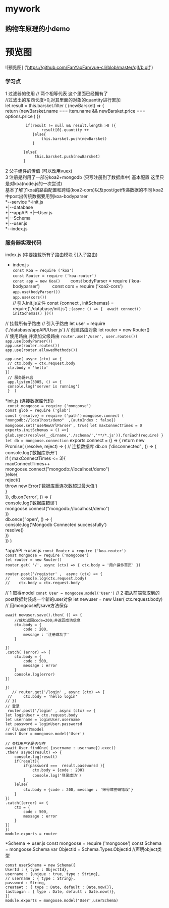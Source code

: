 # mywork

## 购物车原理的小demo

# 预览图
![预览图] ('https://github.com/FanYaoFan/vue-cli/blob/master/gif/b.gif')

### 学习点
1 过滤器的使用
// 两个相等代表 这个里面已经拥有了  
 //过滤出的东西长度>0,对其里面的对象的quantity进行累加    
     let result = this.barsket.filter ( (newBarsket) => {  
    return (newBarsket.name === item.name && newBarsket.price === options.price )
            }) 
 
             if(result != null && result.length >0 ){
                    result[0].quantity ++
                }else{
                    this.barsket.push(newBarsket)
                }
                
            }else{
                 this.barsket.push(newBarsket)
            }
2 父子组件的传值 (可以改用vuex)  
3 注册是利用了一部分koa2+mongodb (只写注册到了数据库中) 基本配置 这里只是对koa(node.js的一次尝试)  
基本了解了koa的路由配置和跨域(koa2-cors)以及post/get传递数据的不同 koa2中post出传统数据要用到koa-bodyparser    
*--service
  *-init.js   
   *|--database   
   *|--appAPI
      *|--User.js  
   *|--Schema  
      *|--user.js  
  *--index.js  
  ### 服务器实现代码   
  index.js  (中要挂载所有子路由模块 引入子路由)
 * index.js   
    ` const Koa = require ('koa') `       
    ` const Router = require ('koa-router')   `   
    ` const app = new Koa()    
    ` const bodyParser = require ('koa-bodyparser')`    
    ` const cors = require ('koa2-cors')    
    ` app.use(bodyParser())  `  
   ` app.use(cors()) `  
// 引入init.js文件
    const {connect , initSchemas} = require('./database/init.js')
    `;(async () => { 
      await connect()
       initSchemas()
    })() `

// 挂载所有子路由
// 引入子路由
    let user =  require ('./database/appAPI/User.js')
// 创建路由对象
    let router = new Router()  
// 使用路由,并添加父级路由
    `router.use('/user', user.routes())`  
    `app.use(bodyParser())`  
    `app.use(router.routes())`  
   `app.use(router.allowedMethods())`

    app.use( async (ctx) => {
     // ctx.body = ctx.request.body
     ctx.body = 'hello'
    })
     // 服务器开启
     app.listen(3005, () => {
     console.log('server is running') 
     }  ) 
*init.js (连接数据库代码)       
   ` const mongoose = require ('mongoose')`  
     `const glob = require ('glob')`  
   `const {resolve} = require ('path')`
`mongoose.connect ( "mongodb://localhost/demo"  ,{autoIndex : false})`
`mongoose.set('useNewUrlParser', true)`
`let maxConnectTimes = 0`
     `exports.initSchemas = () =>{
      glob.sync(resolve(__dirname,'./schema/','**/*.js')).forEach(require)
      }`
   ` let db = mongoose.connection`
      exports.connect = () => {
       return new Promise(  (resolve, reject) => {
           //  连接数据库
         db.on ('disconnected' , ()  => {
            console.log('数据库断开')  
            if ( maxConnectTimes <= 3){  
                maxConnectTimes++  
                mongoose.connect("mongodb://localhost/demo")    
            }else{  
                reject()  
                throw new Error('数据库重连次数超过最大值')  
            }  
        }),
        db.on('error', () => {  
            console.log('数据库错误')  
            mongoose.connect("mongodb://localhost/demo")  
        })  
        db.once( 'open', () => {  
            console.log('Mongodb Connected successfully')  
            resolve()  
        })  
     })
    }


     
    
 *appAPI ->user.js
    `const Router = require ('koa-router')`  
    `const mongoose = require ('mongoose')`  
    `let router = new Router()`  
    `router.get( '/', async (ctx) => {
    ctx.body = '用户操作首页'
    })`  

    router.post('/register' ,  async (ctx) => {
    //     console.log(ctx.request.body)
    //    ctx.body = ctx.request.body

//  1 取得model
     `const User = mongoose.model('User')`
//    2 把从前端获取到的post数据封装成一个新的user对象
     let newuser = new User( ctx.request.body)
        // 用mongoose的save方法保存
     
    await newuser.save().then( () => {
        //成功返回code=200;并返回成功信息
        ctx.body = {
            code : 200,
            message : '注册成功了'
        }

    })
    .catch( (error) => {
        ctx.body = {
            code : 500,
            message : error
        }
        console.log(error)
    })

    })
       // router.get('/login' , async (ctx) => {
     //     ctx.body = 'hello login'
    // })
    // 登录  
     router.post('/login' , async (ctx) => {
    let loginUser = ctx.request.body
    let username = loginUser.username
    let password = loginUser.passworsd
    // 引入user的model
    const User = mongoose.model('User')
  
    // 查找用户名是否存在
    await User.findOne( {username : username}).exec()
    .then( async(result) => {
        console.log(result)
        if(result){
            if(password ===  result.passworsd ){
                ctx.body = {code : 200}
                console.log('登录成功')
            }
        }else{
            ctx.body = {code : 200, message : '账号或密码错误'}
        }
    })
    .catch((error) => {
        ctx = {
            code : 500,
            message : error
        }
    })
    })
    module.exports = router  
*Schema -> user.js
    const mongoose = require ('mongoose')
    const Schema = mongoose.Schema
    var ObjectId = Schema.Types.ObjectId //声明object类型

    const userSchema = new Schema({
    UserId : { type : ObjectId},
    username : {unique : true, type : String},
    // username : { type : String},
    password : String,
    createAt : { type : Date, default : Date.now()},
    lastLogin : { type : Date, default : Date.now()},
    })
    module.exports = mongoose.model('User',userSchema)





